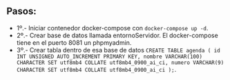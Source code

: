 ## Pasos: 

- 1º.- Iniciar contenedor docker-compose con ```docker-compose up -d```.
- 2º.- Crear base de datos llamada entornoServidor. El docker-compose tiene en el puerto 8081 un phpmyadmin.
- 3º.- Crear tabla dentro de esa base de datos 
                                ```
                                CREATE TABLE agenda (
                                id INT UNSIGNED AUTO_INCREMENT PRIMARY KEY,
                                nombre VARCHAR(100) CHARACTER SET utf8mb4 COLLATE utf8mb4_0900_ai_ci,
                                numero VARCHAR(9) CHARACTER SET utf8mb4 COLLATE utf8mb4_0900_ai_ci
                                );
                                ```.

